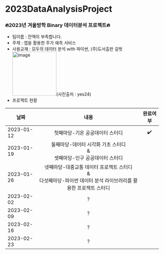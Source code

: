 # 2023DataAnalysisProject
### 🔥2023년 겨울방학 Binary 데이터분석 프로젝트🔥
* 팀이름 : 잔액이 부족합니다.
* 주제 : 앱을 활용한 주가 예측 서비스
* 사용교재 : 모두의 데이터 분석 with 파이썬, (주)도서출판 길벗   
<img width="144" alt="image" src="https://user-images.githubusercontent.com/97183032/211358578-e073e938-21f0-453d-8fbb-a61e0c109c0e.png">(사진출처 : yes24)   
* 프로젝트 현황      
      
|날짜|내용|완료여부|   
|------|:---:|:---:|   
|2023-01-12|첫째마당-기온 공공데이터 스터디|✔️|   
|2023-01-19|둘째마당-데이터 시각화 기초 스터디 <br>& <br>셋째마당-인구 공공데이터 스터디||   
|2023-01-26|넷째마당-대중교통 데이터 프로젝트 스터디 <br>& <br>다섯째마당-파이썬 데이터 분석 라이브러리를 활용한 프로젝트 스터디||   
|2023-02-02|?||   
|2023-02-09|?||   
|2023-02-16|?||   
|2023-02-23|?||   
